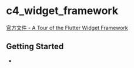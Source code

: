 # c4_widget_framework

[官方文件 - A Tour of the Flutter Widget Framework](https://flutter.io/widgets-intro/)

## Getting Started

- 
